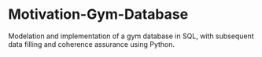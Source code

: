 # Motivation-Gym-Database
Modelation and implementation of a gym database in SQL, with subsequent data filling and coherence assurance using Python.
